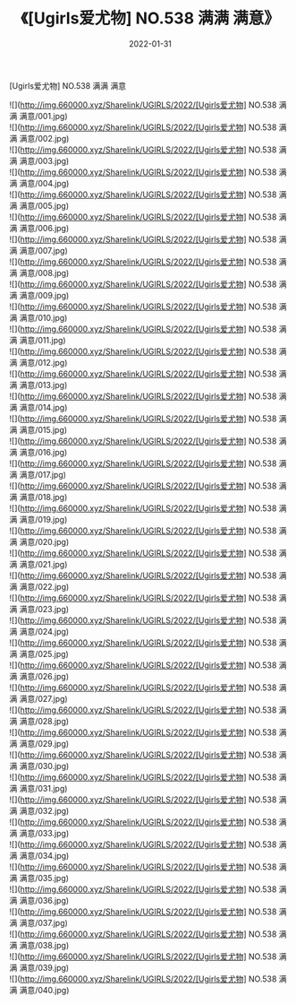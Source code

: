 ﻿---
layout: post
title:  《[Ugirls爱尤物] NO.538 满满 满意》
date:   2022-01-31
img: http://img.660000.xyz/Sharelink/UGIRLS/2022/[Ugirls爱尤物] NO.538 满满 满意/000.jpg
categories: [美女, 清纯, 唯美]
---

[Ugirls爱尤物] NO.538 满满 满意

 ![](http://img.660000.xyz/Sharelink/UGIRLS/2022/[Ugirls爱尤物] NO.538 满满 满意/001.jpg) <br>![](http://img.660000.xyz/Sharelink/UGIRLS/2022/[Ugirls爱尤物] NO.538 满满 满意/002.jpg) <br>![](http://img.660000.xyz/Sharelink/UGIRLS/2022/[Ugirls爱尤物] NO.538 满满 满意/003.jpg) <br>![](http://img.660000.xyz/Sharelink/UGIRLS/2022/[Ugirls爱尤物] NO.538 满满 满意/004.jpg) <br>![](http://img.660000.xyz/Sharelink/UGIRLS/2022/[Ugirls爱尤物] NO.538 满满 满意/005.jpg) <br>![](http://img.660000.xyz/Sharelink/UGIRLS/2022/[Ugirls爱尤物] NO.538 满满 满意/006.jpg) <br>![](http://img.660000.xyz/Sharelink/UGIRLS/2022/[Ugirls爱尤物] NO.538 满满 满意/007.jpg) <br>![](http://img.660000.xyz/Sharelink/UGIRLS/2022/[Ugirls爱尤物] NO.538 满满 满意/008.jpg) <br>![](http://img.660000.xyz/Sharelink/UGIRLS/2022/[Ugirls爱尤物] NO.538 满满 满意/009.jpg) <br>![](http://img.660000.xyz/Sharelink/UGIRLS/2022/[Ugirls爱尤物] NO.538 满满 满意/010.jpg) <br>![](http://img.660000.xyz/Sharelink/UGIRLS/2022/[Ugirls爱尤物] NO.538 满满 满意/011.jpg) <br>![](http://img.660000.xyz/Sharelink/UGIRLS/2022/[Ugirls爱尤物] NO.538 满满 满意/012.jpg) <br>![](http://img.660000.xyz/Sharelink/UGIRLS/2022/[Ugirls爱尤物] NO.538 满满 满意/013.jpg) <br>![](http://img.660000.xyz/Sharelink/UGIRLS/2022/[Ugirls爱尤物] NO.538 满满 满意/014.jpg) <br>![](http://img.660000.xyz/Sharelink/UGIRLS/2022/[Ugirls爱尤物] NO.538 满满 满意/015.jpg) <br>![](http://img.660000.xyz/Sharelink/UGIRLS/2022/[Ugirls爱尤物] NO.538 满满 满意/016.jpg) <br>![](http://img.660000.xyz/Sharelink/UGIRLS/2022/[Ugirls爱尤物] NO.538 满满 满意/017.jpg) <br>![](http://img.660000.xyz/Sharelink/UGIRLS/2022/[Ugirls爱尤物] NO.538 满满 满意/018.jpg) <br>![](http://img.660000.xyz/Sharelink/UGIRLS/2022/[Ugirls爱尤物] NO.538 满满 满意/019.jpg) <br>![](http://img.660000.xyz/Sharelink/UGIRLS/2022/[Ugirls爱尤物] NO.538 满满 满意/020.jpg) <br>![](http://img.660000.xyz/Sharelink/UGIRLS/2022/[Ugirls爱尤物] NO.538 满满 满意/021.jpg) <br>![](http://img.660000.xyz/Sharelink/UGIRLS/2022/[Ugirls爱尤物] NO.538 满满 满意/022.jpg) <br>![](http://img.660000.xyz/Sharelink/UGIRLS/2022/[Ugirls爱尤物] NO.538 满满 满意/023.jpg) <br>![](http://img.660000.xyz/Sharelink/UGIRLS/2022/[Ugirls爱尤物] NO.538 满满 满意/024.jpg) <br>![](http://img.660000.xyz/Sharelink/UGIRLS/2022/[Ugirls爱尤物] NO.538 满满 满意/025.jpg) <br>![](http://img.660000.xyz/Sharelink/UGIRLS/2022/[Ugirls爱尤物] NO.538 满满 满意/026.jpg) <br>![](http://img.660000.xyz/Sharelink/UGIRLS/2022/[Ugirls爱尤物] NO.538 满满 满意/027.jpg) <br>![](http://img.660000.xyz/Sharelink/UGIRLS/2022/[Ugirls爱尤物] NO.538 满满 满意/028.jpg) <br>![](http://img.660000.xyz/Sharelink/UGIRLS/2022/[Ugirls爱尤物] NO.538 满满 满意/029.jpg) <br>![](http://img.660000.xyz/Sharelink/UGIRLS/2022/[Ugirls爱尤物] NO.538 满满 满意/030.jpg) <br>![](http://img.660000.xyz/Sharelink/UGIRLS/2022/[Ugirls爱尤物] NO.538 满满 满意/031.jpg) <br>![](http://img.660000.xyz/Sharelink/UGIRLS/2022/[Ugirls爱尤物] NO.538 满满 满意/032.jpg) <br>![](http://img.660000.xyz/Sharelink/UGIRLS/2022/[Ugirls爱尤物] NO.538 满满 满意/033.jpg) <br>![](http://img.660000.xyz/Sharelink/UGIRLS/2022/[Ugirls爱尤物] NO.538 满满 满意/034.jpg) <br>![](http://img.660000.xyz/Sharelink/UGIRLS/2022/[Ugirls爱尤物] NO.538 满满 满意/035.jpg) <br>![](http://img.660000.xyz/Sharelink/UGIRLS/2022/[Ugirls爱尤物] NO.538 满满 满意/036.jpg) <br>![](http://img.660000.xyz/Sharelink/UGIRLS/2022/[Ugirls爱尤物] NO.538 满满 满意/037.jpg) <br>![](http://img.660000.xyz/Sharelink/UGIRLS/2022/[Ugirls爱尤物] NO.538 满满 满意/038.jpg) <br>![](http://img.660000.xyz/Sharelink/UGIRLS/2022/[Ugirls爱尤物] NO.538 满满 满意/039.jpg) <br>![](http://img.660000.xyz/Sharelink/UGIRLS/2022/[Ugirls爱尤物] NO.538 满满 满意/040.jpg) <br>